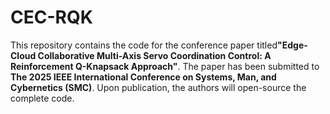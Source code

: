 # CEC-RQK
This repository contains the code for the conference paper titled ​**"Edge-Cloud Collaborative Multi-Axis Servo Coordination Control: A Reinforcement Q-Knapsack Approach"​**. The paper has been submitted to ​​**The 2025 IEEE International Conference on Systems, Man, and Cybernetics (SMC)**. Upon publication, the authors will open-source the complete code.
